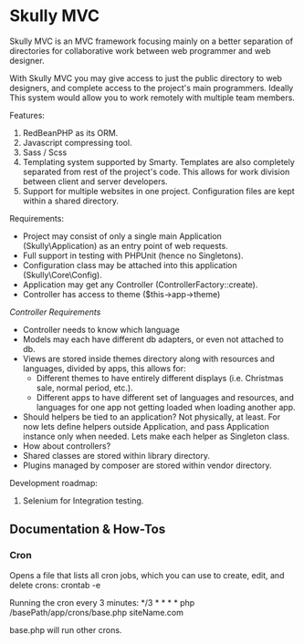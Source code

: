 # Skully MVC

Skully MVC is an MVC framework focusing mainly on a better separation of directories for
collaborative work between web programmer and web designer.

With Skully MVC you may give access to just the public directory to web designers, and complete access
to the project's main programmers. Ideally This system would allow you to work remotely with multiple
team members.

Features:

1. RedBeanPHP as its ORM.
2. Javascript compressing tool.
3. Sass / Scss
4. Templating system supported by Smarty. Templates are also completely separated from rest of the project's code. This allows for work division between client and server developers.
5. Support for multiple websites in one project. Configuration files are kept within a shared directory.

Requirements:
- Project may consist of only a single main Application (Skully\Application) as an entry point of web requests.
- Full support in testing with PHPUnit (hence no Singletons).
- Configuration class may be attached into this application (Skully\Core\Config).
- Application may get any Controller (ControllerFactory::create).
- Controller has access to theme ($this->app->theme)

*Controller Requirements*
- Controller needs to know which language
- Models may each have different db adapters, or even not attached to db.
- Views are stored inside themes directory along with resources and languages, divided by apps,
  this allows for:
    - Different themes to have entirely different displays (i.e. Christmas sale, normal period, etc.).
    - Different apps to have different set of languages and resources, and languages for one app
      not getting loaded when loading another app.
- Should helpers be tied to an application? Not physically, at least. For now lets define helpers
  outside Application, and pass Application instance only when needed.
  Lets make each helper as Singleton class.
- How about controllers?
- Shared classes are stored within library directory.
- Plugins managed by composer are stored within vendor directory.

Development roadmap:

1. Selenium for Integration testing.

## Documentation & How-Tos

### Cron
Opens a file that lists all cron jobs, which you can use to create, edit, and delete crons:
crontab -e

Running the cron every 3 minutes:
*/3 * * * * php /basePath/app/crons/base.php siteName.com

base.php will run other crons.
